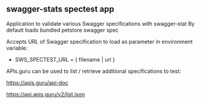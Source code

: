 ## swagger-stats spectest app
 
Application to validate various Swagger specifications with swagger-stat
By default loads bundled petstore swagger spec
  
Accepts URL of Swagger specification to load as parameter in environment variable:
 
* SWS_SPECTEST_URL = { filename | url }

APIs.guru can be used to list / retrieve additional specifications to test:  

https://apis.guru/api-doc

https://api.apis.guru/v2/list.json

